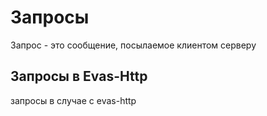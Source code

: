 # Запросы
Запрос - это сообщение, посылаемое клиентом серверу

## Запросы в Evas-Http
запросы в случае с evas-http